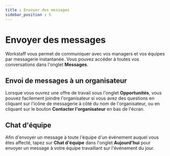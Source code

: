 ```yaml
---
title : Envoyer des messages
sidebar_position : 5
---
```


# Envoyer des messages

Workstaff vous permet de communiquer avec vos managers et vos équipes par messagerie instantanée. Vous pouvez accéder à toutes vos conversations dans l'onglet **Messages**.

## Envoi de messages à un organisateur
Lorsque vous ouvrez une offre de travail sous l'onglet **Opportunités**, vous pouvez facilement joindre l'organisateur si vous avez des questions en cliquant sur l'icône de messagerie à côté du nom de l'organisateur, ou en cliquant sur le bouton **Contacter l'organisateur** en bas de l'écran.

## Chat d'équipe
Afin d'envoyer un message à toute l'équipe d'un événement auquel vous êtes affecté, tapez sur **Chat d'équipe** dans l'onglet **Aujourd'hui** pour envoyer un message à votre équipe travaillant sur l'événement du jour.
